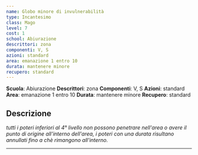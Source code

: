 ```yaml
---
name: Globo minore di invulnerabilità
type: Incantesimo
class: Mago
level: 7
cost: 1
school: Abiurazione
descrittori: zona
componenti: V, S
azioni: standard
area: emanazione 1 entro 10
durata: mantenere minore
recupero: standard
---
```

**Scuola**: Abiurazione
**Descrittori**: zona
**Componenti**: V, S
**Azioni**: standard
**Area**: emanazione 1 entro 10
**Durata**: mantenere minore
**Recupero**: standard

**Descrizione**
-

*tutti i poteri inferiori al 4° livello non possono penetrare nell'area o avere il punto di origine all'interno dell'area, i poteri con una durata risultano annullati fino a chè rimangono all'interno.*

---